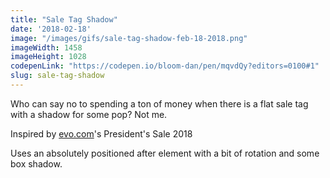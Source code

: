 ```yaml
---
title: "Sale Tag Shadow"
date: '2018-02-18'
image: "/images/gifs/sale-tag-shadow-feb-18-2018.png"
imageWidth: 1458
imageHeight: 1028
codepenLink: "https://codepen.io/bloom-dan/pen/mqvdQy?editors=0100#1"
slug: sale-tag-shadow
---
```


Who can say no to spending a ton of money when there is a flat sale tag with a shadow for some pop? Not me.

Inspired by [evo.com](https://evo.com)'s President's Sale 2018

Uses an absolutely positioned after element with a bit of rotation and some box shadow.
